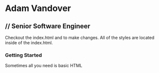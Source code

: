 # Adam Vandover
## // Senior Software Engineer

Checkout the index.html and to make changes. All of the styles are located inside of the index.html.  

### Getting Started

Sometimes all you need is basic HTML